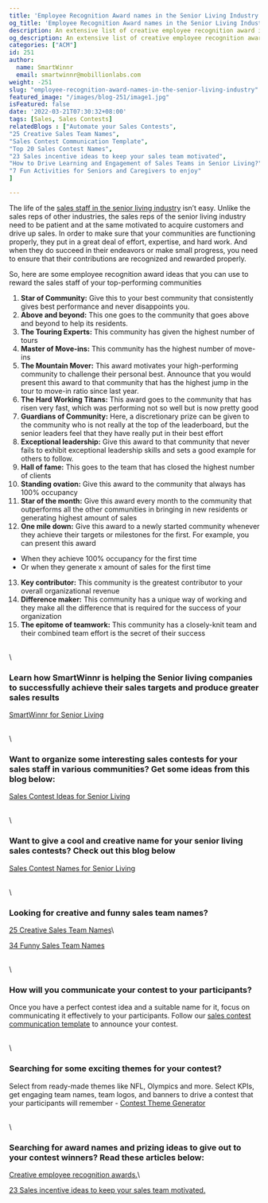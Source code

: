 ```yaml
---
title: 'Employee Recognition Award names in the Senior Living Industry'
og_title: 'Employee Recognition Award names in the Senior Living Industry'
description: An extensive list of creative employee recognition award ideas for the sales staff of the senior living industry
og_description: An extensive list of creative employee recognition award ideas for the sales staff of the senior living industry
categories: ["ACM"]
id: 251
author:
  name: SmartWinnr
  email: smartwinnr@mobillionlabs.com
weight: -251
slug: "employee-recognition-award-names-in-the-senior-living-industry"
featured_image: "/images/blog-251/image1.jpg"
isFeatured: false
date: '2022-03-21T07:30:32+08:00'
tags: [Sales, Sales Contests]
relatedBlogs : ["Automate your Sales Contests",
"25 Creative Sales Team Names",
"Sales Contest Communication Template",
"Top 20 Sales Contest Names",
"23 Sales incentive ideas to keep your sales team motivated",
"How to Drive Learning and Engagement of Sales Teams in Senior Living?",
"7 Fun Activities for Seniors and Caregivers to enjoy"
]

---
```


The life of the [sales staff in the senior living industry](https://www.smartwinnr.com/post/how-to-drive-learning-and-engagement-of-sales-teams-in-senior-living/) isn’t easy. Unlike the sales reps of other industries, the sales reps of the senior living industry need to be patient and at the same motivated to acquire customers and drive up sales. In order to make sure that your communities are functioning properly, they put in a great deal of effort, expertise, and hard work. And when they do succeed in their endeavors or make small progress, you need to ensure that their contributions are recognized and rewarded properly.

So, here are some employee recognition award ideas that you can use to reward the sales staff of your top-performing communities 

1. **Star of Community:** Give this to your best community that consistently gives best performance and never disappoints you. 
2. **Above and beyond:** This one goes to the community that goes above and beyond to help its residents. 
3. **The Touring Experts:** This community has given the highest number of tours
4. **Master of Move-ins:** This community has the highest number of move-ins
5. **The Mountain Mover:** This award motivates your high-performing community to challenge their personal best. Announce that you would present this award to that community that has the highest jump in the tour to move-in ratio since last year. 
6. **The Hard Working Titans:** This award goes to the community that has risen very fast, which was performing not so well but is now pretty good
7. **Guardians of Community:** Here, a discretionary prize can be given to the community who is not really at the top of the leaderboard, but the senior leaders feel that they have really put in their best effort
8. **Exceptional leadership:** Give this award to that community that never fails to exhibit exceptional leadership skills and sets a good example for others to follow. 
9. **Hall of fame:** This goes to the team that has closed the highest number of clients
10. **Standing ovation:** Give this award to the community that always has 100% occupancy
11. **Star of the month:** Give this award every month to the community that outperforms all the other communities in bringing in new residents or generating highest amount of sales
12. **One mile down:** Give this award to a newly started community whenever they achieve their targets or milestones for the first. For example, you can present this award 
  
  * When they achieve 100% occupancy for the first time
  * Or when they generate x amount of sales for the first time
13. **Key contributor:** This community is the greatest contributor to your overall organizational revenue
14. **Difference maker:** This community has a unique way of working and they make all the difference that is required for the success of your organization
15. **The epitome of teamwork:** This community has a closely-knit team and their combined team effort is the secret of their success

\
\

### Learn how SmartWinnr is helping the Senior living companies to successfully achieve their sales targets and produce greater sales results

[SmartWinnr for Senior Living](https://www.smartwinnr.com/solutions/senior-living/)

\
\

### Want to organize some interesting sales contests for your sales staff in various communities? Get some ideas from this blog below:

[Sales Contest Ideas for Senior Living](https://smartwinnr.com/post/sales-contest-ideas-for-senior-living/)

\
\

### Want to give a cool and creative name for your senior living sales contests? Check out this blog below

[Sales Contest Names for Senior Living](https://smartwinnr.com/post/sales-contest-names-for-senior-living/)

\
\

### Looking for creative and funny sales team names?

[25 Creative Sales Team Names](https://www.smartwinnr.com/post/25-creative-sales-team-names/)\

[34 Funny Sales Team Names](https://www.smartwinnr.com/post/funny-sales-team-names/)

\
\

### How will you communicate your contest to your participants?

Once you have a perfect contest idea and a suitable name for it, focus on communicating it effectively to your participants. Follow our [sales contest communication template](https://www.smartwinnr.com/post/sales-contest-communication-template/) to announce your contest.
 
\
\

### Searching for some exciting themes for your contest?

Select from ready-made themes like NFL, Olympics and more. Select KPIs, get engaging team names, team logos, and banners to drive a contest that your participants will remember - [Contest Theme Generator](https://tools.smartwinnr.com/#/contest-theme-generator)

\
\

### Searching for award names and prizing ideas to give out to your contest winners? Read these articles below:

[Creative employee recognition awards.](https://www.smartwinnr.com/post/creative-employee-recognition-award-names/)\

[23 Sales incentive ideas to keep your sales team motivated.](https://www.smartwinnr.com/post/sales-incentive-ideas-to-keep-your-sales-team-motivated/)
